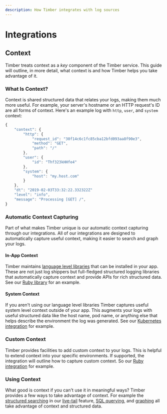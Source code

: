 ```yaml
---
description: How Timber integrates with log sources
---
```


# Integrations

## Context

Timber treats context as a _key_ component of the Timber service. This guide will outline, in more detail, what context is and how Timber helps you take advantage of it.

### What Is Context?

Context is shared structured data that relates your logs, making them much more useful. For example, your server's hostname or an HTTP request's ID are all forms of context. Here's an example log with `http`, `user`, and `system` context:

```javascript
{
    "context": {
        "http": {
            "request_id": "30f14c6c1fc85cba12bfd093aa8f90e3",
            "method": "GET",
            "path": "/"
        },
        "user": {
            "id": "Thf323kHHfe4"
        },
        "system": {
            "host": "my.host.com"
        }
    },
    "dt": "2019-02-03T33:32:22.332322Z"
    "level": "info",
    "message": "Processing [GET] /",
}
```

### Automatic Context Capturing

Part of what makes Timber unique is our automatic context capturing through our integrations. All of our integrations are designed to automatically capture useful context, making it easier to search and graph your logs.

#### In-App Context

Timber maintains [language level libraries](../setup/languages/) that can be installed in your app. These are not just log shippers but full-fledged structured logging libraries that automatically capture context and provide APIs for rich structured data. See our [Ruby library](../setup/languages/ruby/#automatic-context) for an example.

#### System Context

If you aren't using our language level libraries Timber captures useful system level context outside of your app. This augments your logs with useful structured data like the host name, pod name, or anything else that helps describe the environment the log was generated. See our [Kubernetes integration](../setup/platforms/kubernetes.md#automatic-context) for example.

### Custom Context

Timber provides facilities to add custom context to your logs. This is helpful to extend context into your specific environments. If supported, the integration will outline how to capture custom context. So our [Ruby integration](../setup/languages/ruby/#setting-context) for example.

### Using Context

What good is context if you can't use it in meaningful ways? Timber provides a few ways to take advantage of context. For example the [structured searching](../usage/live-tailing.md#query-syntax) in our [live-tail](../usage/live-tailing.md) feature, [SQL querying](../usage/sql-querying.md), and [graphing](../usage/graphing.md) all take advantage of context and structured data.








